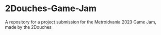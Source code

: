 # 2Douches-Game-Jam
 A repository for a project submission for the Metroidvania 2023 Game Jam, made by the 2Douches
